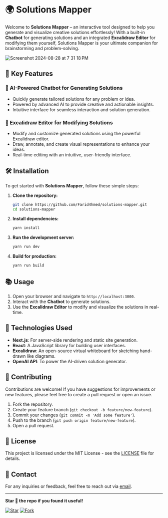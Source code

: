 # 🌍 Solutions Mapper

Welcome to **Solutions Mapper** – an interactive tool designed to help you generate and visualize creative solutions effortlessly! With a built-in **Chatbot** for generating solutions and an integrated **Excalidraw Editor** for modifying them yourself, Solutions Mapper is your ultimate companion for brainstorming and problem-solving.

![Screenshot 2024-08-28 at 7 31 18 PM](https://github.com/user-attachments/assets/a774c014-1fc8-4f78-90bf-a1400139e66c)

## 🚀 Key Features

### 💬 AI-Powered Chatbot for Generating Solutions
- Quickly generate tailored solutions for any problem or idea.
- Powered by advanced AI to provide creative and actionable insights.
- Intuitive interface for seamless interaction and solution generation.

### 🎨 Excalidraw Editor for Modifying Solutions
- Modify and customize generated solutions using the powerful Excalidraw editor.
- Draw, annotate, and create visual representations to enhance your ideas.
- Real-time editing with an intuitive, user-friendly interface.


## 🛠️ Installation

To get started with **Solutions Mapper**, follow these simple steps:

1. **Clone the repository:**

    ```bash
    git clone https://github.com/Farid4hmed/solutions-mapper.git
    cd solutions-mapper
    ```

2. **Install dependencies:**

    ```bash
    yarn install
    ```

3. **Run the development server:**

    ```bash
    yarn run dev
    ```

4. **Build for production:**

    ```bash
    yarn run build
    ```

## 📚 Usage

1. Open your browser and navigate to `http://localhost:3000`.
2. Interact with the **Chatbot** to generate solutions.
3. Use the **Excalidraw Editor** to modify and visualize the solutions in real-time.

## 🤖 Technologies Used

- **Next.js**: For server-side rendering and static site generation.
- **React**: A JavaScript library for building user interfaces.
- **Excalidraw**: An open-source virtual whiteboard for sketching hand-drawn like diagrams.
- **OpenAI API**: To power the AI-driven solution generator.

## 🙌 Contributing

Contributions are welcome! If you have suggestions for improvements or new features, please feel free to create a pull request or open an issue.

1. Fork the repository.
2. Create your feature branch (`git checkout -b feature/new-feature`).
3. Commit your changes (`git commit -m 'Add some feature'`).
4. Push to the branch (`git push origin feature/new-feature`).
5. Open a pull request.

## 📄 License

This project is licensed under the MIT License - see the [LICENSE](LICENSE) file for details.

## 📧 Contact

For any inquiries or feedback, feel free to reach out via [email](mailto:faridahmed@example.com).

---

**Star 🌟 the repo if you found it useful!**

[![Star](https://img.shields.io/github/stars/Farid4hmed/solutions-mapper.svg?style=social)](https://github.com/Farid4hmed/solutions-mapper/stargazers) [![Fork](https://img.shields.io/github/forks/Farid4hmed/solutions-mapper.svg?style=social)](https://github.com/Farid4hmed/solutions-mapper/network/members)
